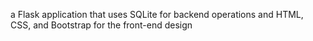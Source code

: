 a Flask application that uses SQLite for backend operations and HTML, CSS, and Bootstrap for the front-end design
